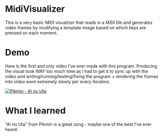 # MidiVisualizer
This is a very basic MIDI visualizer that reads in a MIDI file and generates video frames by modifying a template image based on which keys are pressed on each moment.

# Demo
Here is the first and only video I've ever made with this program. Producing the visual took WAY too much time as I had to get it to sync up with the video and writing/running/testing/fixing the program + rendering the frames into video went extremely slowly per every iteration.

[![Pikmin - Ai no Uta](https://img.youtube.com/vi/kUQmKuUvVWQ/0.jpg)](https://youtu.be/kUQmKuUvVWQ "Pikmin - Ai no Uta")

# What I learned
"Ai no Uta" from Pikmin is a great song - maybe one of the best I've ever heard.
